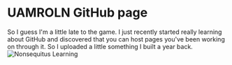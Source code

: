 # UAMROLN GitHub page
So I guess I'm a little late to the game. I just recently started really learning about GitHub and discovered that you can host pages you've been working on through it. So I uploaded a little something I built a year back.
![Nonsequitus Learning](https://uamroln.github.io/Learn_Home.index)
